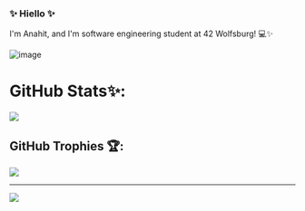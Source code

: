 ### ✨ Hiello ✨

I'm Anahit, and I'm software engineering student at 42 Wolfsburg! 💻✨

![image](https://user-images.githubusercontent.com/89840461/158849118-ad3a3edd-4209-4f6b-851b-30d28007b94c.png)

# GitHub Stats✨:

<!-- ![](https://github-readme-stats.vercel.app/api?username=ankasamanyan&theme=material-palenight&hide_border=false&include_all_commits=true&count_private=true) -->
<!-- <br/> -->
![](https://github-readme-streak-stats.herokuapp.com/?user=ankasamanyan&theme=material-palenight&hide_border=false)<br/>

##  GitHub Trophies 🏆:

![](https://github-profile-trophy.vercel.app/?username=ankasamanyan&theme=tokyonight&no-frame=true&no-bg=true&margin-w=4)

---
[![](https://visitcount.itsvg.in/api?id=ankasamanyan&icon=7&color=6)](https://visitcount.itsvg.in)
